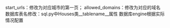 start_urls：修改为对应城市的第一页；
allowed_domains：修改为对应的域名
数据库表名修改：sql.py中Houses类__tablename__属性
数据库engine根据实际情况配置
